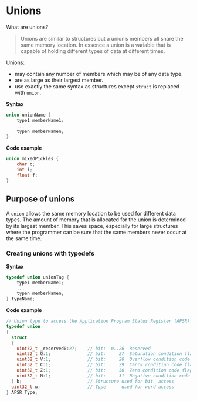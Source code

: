 # Unions

What are unions?

> Unions are similar to structures but a union’s members all share the same memory location. In essence a union is a variable that is capable of holding different types of data at different times.

Unions:
- may contain any number of members which may be of any data type.
- are as large as their largest member.
- use exactly the same syntax as structures except `struct` is replaced with `union`.

**Syntax**
```c
union unionName {
    type1 memberName1;
    ...
    typen memberNamen;
}
```

**Code example**
```c
union mixedPickles {
    char c;
    int i;
    float f;
}
```

## Purpose of unions

A `union` allows the same memory location to be used for different data types. The amount of memory that is allocated for the union is determined by its largest member. This saves space, especially for large structures where the programmer can be sure that the same members never occur at the same time.

### Creating unions with typedefs

**Syntax**
```c
typedef union unionTag {
    type1 memberName1;
    ...
    typen memberNamen;
} typeName;
```

**Code example**
```c
// Union type to access the Application Program Status Register (APSR).
typedef union
{
  struct
  {
    uint32_t _reserved0:27;    // bit:  0..26  Reserved
    uint32_t Q:1;              // bit:     27  Saturation condition flag
    uint32_t V:1;              // bit:     28  Overflow condition code flag
    uint32_t C:1;              // bit:     29  Carry condition code flag
    uint32_t Z:1;              // bit:     30  Zero condition code flag
    uint32_t N:1;              // bit:     31  Negative condition code flag
  } b;                         // Structure used for bit  access
  uint32_t w;                  // Type      used for word access
} APSR_Type;
```

